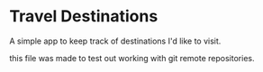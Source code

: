 # Travel Destinations

A simple app to keep track of destinations I'd like to visit.

this file was made to test out working with git remote repositories.
